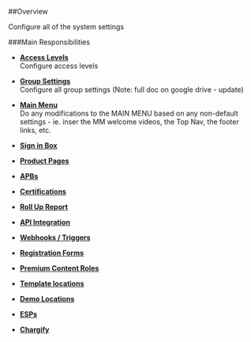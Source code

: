 ##Overview

Configure all of the system settings

###Main Responsibilities

* **[Access Levels](../content_admin/encoding.md)**  
Configure access levels

* **[Group Settings](../training_center_designer/content_container.md)**  
Configure all group settings (Note: full doc on google drive - update)

* **[Main Menu](../training_center_designer/artwork_design.md)**  
Do any modifications to the MAIN MENU based on any non-default settings - ie. inser the MM welcome videos, the Top Nav, the footer links, etc.

* **[Sign in Box](../training_center_designer/artwork_design.md)**  

* **[Product Pages](../training_center_designer/artwork_design.md)**  

* **[APBs](../training_center_designer/artwork_design.md)**  

* **[Certifications](../training_center_designer/artwork_design.md)**  

* **[Roll Up Report](../training_center_designer/artwork_design.md)**  

* **[API Integration](../training_center_designer/artwork_design.md)**  

* **[Webhooks / Triggers](../training_center_designer/artwork_design.md)**  

* **[Registration Forms](../training_center_designer/artwork_design.md)**  

* **[Premium Content Roles](../training_center_designer/artwork_design.md)**  

* **[Template locations](../training_center_designer/artwork_design.md)**  

* **[Demo Locations](../training_center_designer/artwork_design.md)**  

* **[ESPs](../training_center_designer/artwork_design.md)**  

* **[Chargify](../training_center_designer/artwork_design.md)**  









